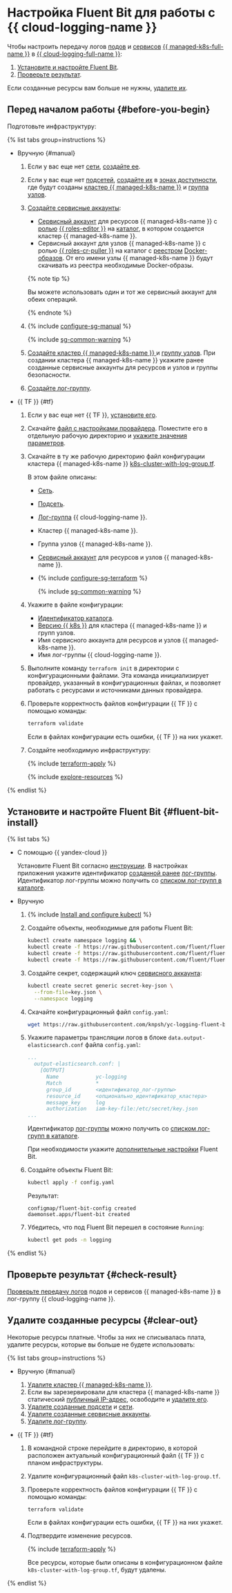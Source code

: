 # Настройка Fluent Bit для работы с {{ cloud-logging-name }}

Чтобы настроить передачу логов [подов](../../managed-kubernetes/concepts/index.md#pod) и [сервисов](../../managed-kubernetes/concepts/index.md#service) [{{ managed-k8s-full-name }}](../../managed-kubernetes/) в [{{ cloud-logging-full-name }}](../../logging/):
1. [Установите и настройте Fluent Bit](#fluent-bit-install).
1. [Проверьте результат](#check-result).

Если созданные ресурсы вам больше не нужны, [удалите их](#clear-out).

## Перед началом работы {#before-you-begin}

Подготовьте инфраструктуру:

{% list tabs group=instructions %}

- Вручную {#manual}

  1. Если у вас еще нет [сети](../../vpc/concepts/network.md#network), [создайте ее](../../vpc/operations/network-create.md).
  1. Если у вас еще нет [подсетей](../../vpc/concepts/network.md#subnet), [создайте их](../../vpc/operations/subnet-create.md) в [зонах доступности](../../overview/concepts/geo-scope.md), где будут созданы [кластер {{ managed-k8s-name }}](../../managed-kubernetes/concepts/index.md#kubernetes-cluster) и [группа узлов](../../managed-kubernetes/concepts/index.md#node-group).
  1. [Создайте сервисные аккаунты](../../iam/operations/sa/create.md):
     * [Сервисный аккаунт](../../iam/concepts/users/service-accounts.md) для ресурсов {{ managed-k8s-name }} с [ролью](../../iam/concepts/access-control/roles.md) [{{ roles-editor }}](../../iam/roles-reference.md#editor) на [каталог](../../resource-manager/concepts/resources-hierarchy.md#folder), в котором создается кластер {{ managed-k8s-name }}.
     * Сервисный аккаунт для узлов {{ managed-k8s-name }} с ролью [{{ roles-cr-puller }}](../../container-registry/security/index.md#container-registry-images-puller) на каталог с [реестром](../../container-registry/concepts/registry.md) [Docker-образов](../../container-registry/concepts/docker-image.md). От его имени узлы {{ managed-k8s-name }} будут скачивать из реестра необходимые Docker-образы.

     {% note tip %}

     Вы можете использовать один и тот же сервисный аккаунт для обеих операций.

     {% endnote %}

  1. {% include [configure-sg-manual](../../_includes/managed-kubernetes/security-groups/configure-sg-manual-lvl3.md) %}

        {% include [sg-common-warning](../../_includes/managed-kubernetes/security-groups/sg-common-warning.md) %}

  1. [Создайте кластер {{ managed-k8s-name }} ](../../managed-kubernetes/operations/kubernetes-cluster/kubernetes-cluster-create.md#kubernetes-cluster-create) и [группу узлов](../../managed-kubernetes/operations/node-group/node-group-create.md). При создании кластера {{ managed-k8s-name }} укажите ранее созданные сервисные аккаунты для ресурсов и узлов и группы безопасности.

  1. [Создайте лог-группу](../../logging/operations/create-group.md).

- {{ TF }} {#tf}

  1. Если у вас еще нет {{ TF }}, [установите его](../../tutorials/infrastructure-management/terraform-quickstart.md#install-terraform).
  1. Скачайте [файл с настройками провайдера](https://github.com/yandex-cloud-examples/yc-terraform-provider-settings/blob/main/provider.tf). Поместите его в отдельную рабочую директорию и [укажите значения параметров](../../tutorials/infrastructure-management/terraform-quickstart.md#configure-provider).
  1. Скачайте в ту же рабочую директорию файл конфигурации кластера {{ managed-k8s-name }} [k8s-cluster-with-log-group.tf](https://github.com/yandex-cloud-examples/yc-mk8s-fluent-bit-logging/blob/main/k8s-cluster-with-log-group.tf).

     В этом файле описаны:
     * [Сеть](../../vpc/concepts/network.md#network).
     * [Подсеть](../../vpc/concepts/network.md#subnet).
     * [Лог-группа](../../logging/concepts/log-group.md) {{ cloud-logging-name }}.
     * Кластер {{ managed-k8s-name }}.
     * Группа узлов {{ managed-k8s-name }}.
     * [Сервисный аккаунт](../../iam/concepts/users/service-accounts.md) для ресурсов и узлов {{ managed-k8s-name }}.
     * {% include [configure-sg-terraform](../../_includes/managed-kubernetes/security-groups/configure-sg-tf-lvl3.md) %}

        {% include [sg-common-warning](../../_includes/managed-kubernetes/security-groups/sg-common-warning.md) %}
     
  1. Укажите в файле конфигурации:
     * [Идентификатор каталога](../../resource-manager/operations/folder/get-id.md).
     * [Версию {{ k8s }}](../../managed-kubernetes/concepts/release-channels-and-updates.md) для кластера {{ managed-k8s-name }} и групп узлов.
     * Имя сервисного аккаунта для ресурсов и узлов {{ managed-k8s-name }}.
     * Имя лог-группы {{ cloud-logging-name }}.
  1. Выполните команду `terraform init` в директории с конфигурационными файлами. Эта команда инициализирует провайдер, указанный в конфигурационных файлах, и позволяет работать с ресурсами и источниками данных провайдера.
  1. Проверьте корректность файлов конфигурации {{ TF }} с помощью команды:

     ```bash
     terraform validate
     ```

     Если в файлах конфигурации есть ошибки, {{ TF }} на них укажет.
  1. Создайте необходимую инфраструктуру:

     {% include [terraform-apply](../../_includes/mdb/terraform/apply.md) %}

     {% include [explore-resources](../../_includes/mdb/terraform/explore-resources.md) %}

{% endlist %}

## Установите и настройте Fluent Bit {#fluent-bit-install}

{% list tabs %}

- С помощью {{ yandex-cloud }}

  Установите Fluent Bit согласно [инструкции](../../managed-kubernetes/operations/applications/fluentbit.md). В настройках приложения укажите идентификатор [созданной ранее](#before-you-begin) [лог-группы](../../logging/concepts/log-group.md). Идентификатор лог-группы можно получить со [списком лог-групп в каталоге](../../logging/operations/list.md).

- Вручную

  1. {% include [Install and configure kubectl](../../_includes/managed-kubernetes/kubectl-install.md) %}
  1. Создайте объекты, необходимые для работы Fluent Bit:

     ```bash
     kubectl create namespace logging && \
     kubectl create -f https://raw.githubusercontent.com/fluent/fluent-bit-kubernetes-logging/master/fluent-bit-service-account.yaml && \
     kubectl create -f https://raw.githubusercontent.com/fluent/fluent-bit-kubernetes-logging/master/fluent-bit-role-1.22.yaml && \
     kubectl create -f https://raw.githubusercontent.com/fluent/fluent-bit-kubernetes-logging/master/fluent-bit-role-binding-1.22.yaml
     ```

  1. Создайте секрет, содержащий ключ [сервисного аккаунта](../../iam/concepts/users/service-accounts.md):

     ```bash
     kubectl create secret generic secret-key-json \
       --from-file=key.json \
       --namespace logging
     ```

  1. Скачайте конфигурационный файл `config.yaml`:

     ```bash
     wget https://raw.githubusercontent.com/knpsh/yc-logging-fluent-bit-example/main/config.yaml
     ```

  1. Укажите параметры трансляции логов в блоке `data.output-elasticsearch.conf` файла `config.yaml`:


     ```yaml
     ...
       output-elasticsearch.conf: |
         [OUTPUT]
           Name            yc-logging
           Match           *
           group_id        <идентификатор_лог-группы>
           resource_id     <опционально_идентификатор_кластера>
           message_key     log
           authorization   iam-key-file:/etc/secret/key.json
     ...
     ```


     Идентификатор [лог-группы](../../logging/concepts/log-group.md) можно получить со [списком лог-групп в каталоге](../../logging/operations/list.md).

     При необходимости укажите [дополнительные настройки](https://github.com/yandex-cloud/fluent-bit-plugin-yandex#configuration-parameters) Fluent Bit.
  1. Создайте объекты Fluent Bit:

     ```bash
     kubectl apply -f config.yaml
     ```

     Результат:

     ```text
     configmap/fluent-bit-config created
     daemonset.apps/fluent-bit created
     ```

  1. Убедитесь, что под Fluent Bit перешел в состояние `Running`:

     ```bash
     kubectl get pods -n logging
     ```

{% endlist %}

## Проверьте результат {#check-result}

[Проверьте передачу логов](../../logging/operations/read-logs.md) подов и сервисов {{ managed-k8s-name }} в лог-группу {{ cloud-logging-name }}.

## Удалите созданные ресурсы {#clear-out}

Некоторые ресурсы платные. Чтобы за них не списывалась плата, удалите ресурсы, которые вы больше не будете использовать:

{% list tabs group=instructions %}

- Вручную {#manual}

  1. [Удалите кластер {{ managed-k8s-name }}](../../managed-kubernetes/operations/kubernetes-cluster/kubernetes-cluster-delete.md).
  1. Если вы зарезервировали для кластера {{ managed-k8s-name }} статический [публичный IP-адрес](../../vpc/concepts/address.md#public-addresses), освободите и [удалите его](../../vpc/operations/address-delete.md).
  1. [Удалите созданные подсети](../../vpc/operations/subnet-delete.md) и [сети](../../vpc/operations/network-delete.md).
  1. [Удалите созданные сервисные аккаунты](../../iam/operations/sa/delete.md).
  1. [Удалите лог-группу](../../logging/operations/delete-group.md).

- {{ TF }} {#tf}

  1. В командной строке перейдите в директорию, в которой расположен актуальный конфигурационный файл {{ TF }} с планом инфраструктуры.
  1. Удалите конфигурационный файл `k8s-cluster-with-log-group.tf`.
  1. Проверьте корректность файлов конфигурации {{ TF }} с помощью команды:

     ```bash
     terraform validate
     ```

     Если в файлах конфигурации есть ошибки, {{ TF }} на них укажет.
  1. Подтвердите изменение ресурсов.

     {% include [terraform-apply](../../_includes/mdb/terraform/apply.md) %}

     Все ресурсы, которые были описаны в конфигурационном файле `k8s-cluster-with-log-group.tf`, будут удалены.

{% endlist %}
